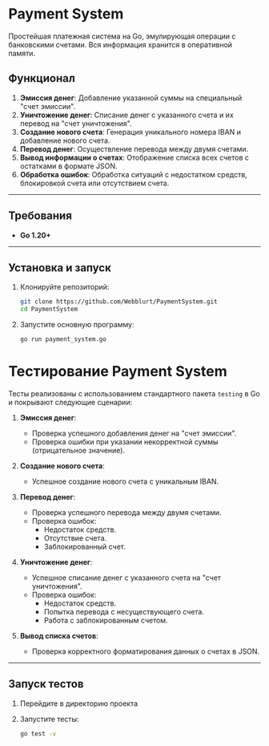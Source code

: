 # Payment System

Простейшая платежная система на Go, эмулирующая операции с банковскими счетами. Вся информация хранится в оперативной памяти.

## Функционал

1. **Эмиссия денег**: Добавление указанной суммы на специальный "счет эмиссии".
2. **Уничтожение денег**: Списание денег с указанного счета и их перевод на "счет уничтожения".
3. **Создание нового счета**: Генерация уникального номера IBAN и добавление нового счета.
4. **Перевод денег**: Осуществление перевода между двумя счетами.
5. **Вывод информации о счетах**: Отображение списка всех счетов с остатками в формате JSON.
6. **Обработка ошибок**: Обработка ситуаций с недостатком средств, блокировкой счета или отсутствием счета.

---

## Требования

- **Go 1.20+**

---

## Установка и запуск

1. Клонируйте репозиторий:
   ```bash
   git clone https://github.com/Webblurt/PaymentSystem.git
   cd PaymentSystem
   ```

2. Запустите основную программу:
   ```bash
   go run payment_system.go
   ```

# Тестирование Payment System

Тесты реализованы с использованием стандартного пакета `testing` в Go и покрывают следующие сценарии:

1. **Эмиссия денег**:
   - Проверка успешного добавления денег на "счет эмиссии".
   - Проверка ошибки при указании некорректной суммы (отрицательное значение).

2. **Создание нового счета**:
   - Успешное создание нового счета с уникальным IBAN.

3. **Перевод денег**:
   - Проверка успешного перевода между двумя счетами.
   - Проверка ошибок:
     - Недостаток средств.
     - Отсутствие счета.
     - Заблокированный счет.

4. **Уничтожение денег**:
   - Успешное списание денег с указанного счета на "счет уничтожения".
   - Проверка ошибок:
     - Недостаток средств.
     - Попытка перевода с несуществующего счета.
     - Работа с заблокированным счетом.

5. **Вывод списка счетов**:
   - Проверка корректного форматирования данных о счетах в JSON.

---

## Запуск тестов

1. Перейдите в директорию проекта

2. Запустите тесты:
   ```bash
   go test -v
   ```
